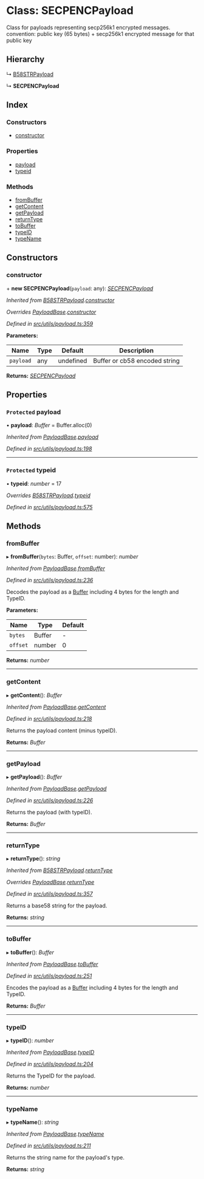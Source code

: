 # Class: SECPENCPayload

Class for payloads representing secp256k1 encrypted messages.
convention: public key (65 bytes) + secp256k1 encrypted message for that public key

## Hierarchy

↳ [B58STRPayload](utils_payload.b58strpayload)

↳ **SECPENCPayload**

## Index

### Constructors

- [constructor](utils_payload.secpencpayload#constructor)

### Properties

- [payload](utils_payload.secpencpayload#protected-payload)
- [typeid](utils_payload.secpencpayload#protected-typeid)

### Methods

- [fromBuffer](utils_payload.secpencpayload#frombuffer)
- [getContent](utils_payload.secpencpayload#getcontent)
- [getPayload](utils_payload.secpencpayload#getpayload)
- [returnType](utils_payload.secpencpayload#returntype)
- [toBuffer](utils_payload.secpencpayload#tobuffer)
- [typeID](utils_payload.secpencpayload#typeid)
- [typeName](utils_payload.secpencpayload#typename)

## Constructors

### constructor

\+ **new SECPENCPayload**(`payload`: any): _[SECPENCPayload](utils_payload.secpencpayload)_

_Inherited from [B58STRPayload](utils_payload.b58strpayload).[constructor](utils_payload.b58strpayload#constructor)_

_Overrides [PayloadBase](utils_payload.payloadbase).[constructor](utils_payload.payloadbase#constructor)_

_Defined in [src/utils/payload.ts:359](https://github.com/chain4travel/caminojs/blob/3883166/src/utils/payload.ts#L359)_

**Parameters:**

| Name      | Type | Default   | Description                   |
| --------- | ---- | --------- | ----------------------------- |
| `payload` | any  | undefined | Buffer or cb58 encoded string |

**Returns:** _[SECPENCPayload](utils_payload.secpencpayload)_

## Properties

### `Protected` payload

• **payload**: _Buffer_ = Buffer.alloc(0)

_Inherited from [PayloadBase](utils_payload.payloadbase).[payload](utils_payload.payloadbase#protected-payload)_

_Defined in [src/utils/payload.ts:198](https://github.com/chain4travel/caminojs/blob/3883166/src/utils/payload.ts#L198)_

---

### `Protected` typeid

• **typeid**: _number_ = 17

_Overrides [B58STRPayload](utils_payload.b58strpayload).[typeid](utils_payload.b58strpayload#protected-typeid)_

_Defined in [src/utils/payload.ts:575](https://github.com/chain4travel/caminojs/blob/3883166/src/utils/payload.ts#L575)_

## Methods

### fromBuffer

▸ **fromBuffer**(`bytes`: Buffer, `offset`: number): _number_

_Inherited from [PayloadBase](utils_payload.payloadbase).[fromBuffer](utils_payload.payloadbase#frombuffer)_

_Defined in [src/utils/payload.ts:236](https://github.com/chain4travel/caminojs/blob/3883166/src/utils/payload.ts#L236)_

Decodes the payload as a [Buffer](https://github.com/feross/buffer) including 4 bytes for the length and TypeID.

**Parameters:**

| Name     | Type   | Default |
| -------- | ------ | ------- |
| `bytes`  | Buffer | -       |
| `offset` | number | 0       |

**Returns:** _number_

---

### getContent

▸ **getContent**(): _Buffer_

_Inherited from [PayloadBase](utils_payload.payloadbase).[getContent](utils_payload.payloadbase#getcontent)_

_Defined in [src/utils/payload.ts:218](https://github.com/chain4travel/caminojs/blob/3883166/src/utils/payload.ts#L218)_

Returns the payload content (minus typeID).

**Returns:** _Buffer_

---

### getPayload

▸ **getPayload**(): _Buffer_

_Inherited from [PayloadBase](utils_payload.payloadbase).[getPayload](utils_payload.payloadbase#getpayload)_

_Defined in [src/utils/payload.ts:226](https://github.com/chain4travel/caminojs/blob/3883166/src/utils/payload.ts#L226)_

Returns the payload (with typeID).

**Returns:** _Buffer_

---

### returnType

▸ **returnType**(): _string_

_Inherited from [B58STRPayload](utils_payload.b58strpayload).[returnType](utils_payload.b58strpayload#returntype)_

_Overrides [PayloadBase](utils_payload.payloadbase).[returnType](utils_payload.payloadbase#abstract-returntype)_

_Defined in [src/utils/payload.ts:357](https://github.com/chain4travel/caminojs/blob/3883166/src/utils/payload.ts#L357)_

Returns a base58 string for the payload.

**Returns:** _string_

---

### toBuffer

▸ **toBuffer**(): _Buffer_

_Inherited from [PayloadBase](utils_payload.payloadbase).[toBuffer](utils_payload.payloadbase#tobuffer)_

_Defined in [src/utils/payload.ts:251](https://github.com/chain4travel/caminojs/blob/3883166/src/utils/payload.ts#L251)_

Encodes the payload as a [Buffer](https://github.com/feross/buffer) including 4 bytes for the length and TypeID.

**Returns:** _Buffer_

---

### typeID

▸ **typeID**(): _number_

_Inherited from [PayloadBase](utils_payload.payloadbase).[typeID](utils_payload.payloadbase#typeid)_

_Defined in [src/utils/payload.ts:204](https://github.com/chain4travel/caminojs/blob/3883166/src/utils/payload.ts#L204)_

Returns the TypeID for the payload.

**Returns:** _number_

---

### typeName

▸ **typeName**(): _string_

_Inherited from [PayloadBase](utils_payload.payloadbase).[typeName](utils_payload.payloadbase#typename)_

_Defined in [src/utils/payload.ts:211](https://github.com/chain4travel/caminojs/blob/3883166/src/utils/payload.ts#L211)_

Returns the string name for the payload's type.

**Returns:** _string_
